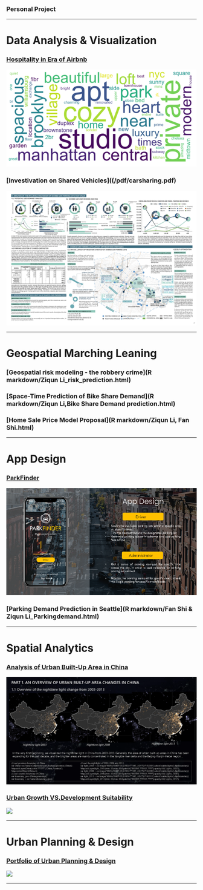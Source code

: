 ### Personal Project

---

# Data Analysis & Visualization 

### [Hospitality in Era of Airbnb](https://liziqun.github.io/MUSA620_Final_Project/)
<img src="images/wordcloud.png?raw=true"/>

### [Investivation on Shared Vehicles]((/pdf/carsharing.pdf)
<img src="images/carsharing.jpg?raw=true"/>

---

# Geospatial Marching Leaning

### [Geospatial risk modeling - the robbery crime](R markdown/Ziqun Li_risk_prediction.html)

### [Space-Time Prediction of Bike Share Demand](R markdown/Ziqun Li,Bike Share Demand prediction.html)

### [Home Sale Price Model Proposal](R markdown/Ziqun Li, Fan Shi.html)

---

# App Design

### [ParkFinder](https://liziqun.github.io/MUSA620_Final_Project/)
<img src="images/fengmian.png?raw=true"/>

### [Parking Demand Prediction in Seattle](R markdown/Fan Shi & Ziqun Li_Parkingdemand.html)

---

# Spatial Analytics 
    
### [Analysis of Urban Built-Up Area in China](/pdf/GEE&Arcpy.pdf)
<img src="images/gee.png?raw=true"/>

### [Urban Growth VS.Development Suitability](/pdf/urbanvsdevelop.pdf)
<img src="images/development.png?raw=true"/>
  
---

# Urban Planning & Design 
### [Portfolio of Urban Planning & Design](/pdf/urbandesign.pdf)
<img src="images/urbandesign.png?raw=true"/>

---



<!-- <p style="font-size:11px">Page template forked from <a href="https://github.com/evanca/quick-portfolio">evanca</a></p>-->
<!-- Remove above link if you don't want to attibute -->
